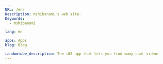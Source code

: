 ```yaml
---
URL: /en/
Description: mshibanami's web site.
Keywords:
  - mshibanami

lang: en

apps: Apps
blog: Blog

randomtube_description: The iOS app that lets you find many cool videos on YouTube.
---
```

